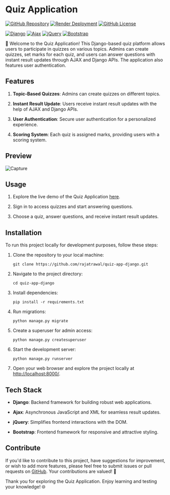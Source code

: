 # Quiz Application

[![GitHub Repository](https://img.shields.io/badge/GitHub%20Repo-Quiz%20Application-green)](https://github.com/rajatrawal/quiz-app-django)
[![Render Deployment](https://img.shields.io/badge/Deployment-Render-orange)](https://quiz-app-django.onrender.com/)
[![GitHub License](https://img.shields.io/badge/license-MIT-blue.svg)](LICENSE)

[![Django](https://img.shields.io/badge/Django-Backend-blue)](https://www.djangoproject.com/)
[![Ajax](https://img.shields.io/badge/Ajax-Asynchronous%20Requests-blue)](https://developer.mozilla.org/en-US/docs/Web/Guide/AJAX)
[![jQuery](https://img.shields.io/badge/jQuery-Frontend%20Interaction-blue)](https://jquery.com/)
[![Bootstrap](https://img.shields.io/badge/Bootstrap-Styling-blue)](https://getbootstrap.com/)

🧠 Welcome to the Quiz Application! This Django-based quiz platform allows users to participate in quizzes on various topics. Admins can create quizzes, set marks for each quiz, and users can answer questions with instant result updates through AJAX and Django APIs. The application also features user authentication.

## Features

1. **Topic-Based Quizzes**: Admins can create quizzes on different topics.

2. **Instant Result Update**: Users receive instant result updates with the help of AJAX and Django APIs.

3. **User Authentication**: Secure user authentication for a personalized experience.

4. **Scoring System**: Each quiz is assigned marks, providing users with a scoring system.

## Preview
![Capture](https://github.com/rajatrawal/quiz-app-django/assets/72153827/6de6a4de-1fbf-46ea-8732-0a12bff52795)


## Usage

1. Explore the live demo of the Quiz Application [here](https://quiz-app-django.onrender.com/).

2. Sign in to access quizzes and start answering questions.

3. Choose a quiz, answer questions, and receive instant result updates.

## Installation

To run this project locally for development purposes, follow these steps:

1. Clone the repository to your local machine:

   ```shell
   git clone https://github.com/rajatrawal/quiz-app-django.git
   ```

2. Navigate to the project directory:

   ```shell
   cd quiz-app-django
   ```

3. Install dependencies:

   ```shell
   pip install -r requirements.txt
   ```

4. Run migrations:

   ```shell
   python manage.py migrate
   ```

5. Create a superuser for admin access:

   ```shell
   python manage.py createsuperuser
   ```

6. Start the development server:

   ```shell
   python manage.py runserver
   ```

7. Open your web browser and explore the project locally at [http://localhost:8000/](http://localhost:8000/).

## Tech Stack

- **Django**: Backend framework for building robust web applications.

- **Ajax**: Asynchronous JavaScript and XML for seamless result updates.

- **jQuery**: Simplifies frontend interactions with the DOM.

- **Bootstrap**: Frontend framework for responsive and attractive styling.

## Contribute

If you'd like to contribute to this project, have suggestions for improvement, or wish to add more features, please feel free to submit issues or pull requests on [GitHub](https://github.com/rajatrawal/quiz-app-django). Your contributions are valued! 🚀

Thank you for exploring the Quiz Application. Enjoy learning and testing your knowledge! 🌐
